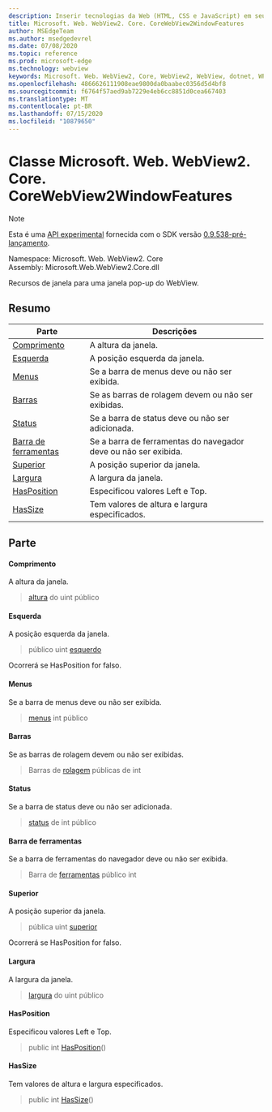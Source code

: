 ```yaml
---
description: Inserir tecnologias da Web (HTML, CSS e JavaScript) em seus aplicativos nativos com o controle WebView2 do Microsoft Edge
title: Microsoft. Web. WebView2. Core. CoreWebView2WindowFeatures
author: MSEdgeTeam
ms.author: msedgedevrel
ms.date: 07/08/2020
ms.topic: reference
ms.prod: microsoft-edge
ms.technology: webview
keywords: Microsoft. Web. WebView2, Core, WebView2, WebView, dotnet, WPF, WinForms, app, Edge, CoreWebView2, CoreWebView2Controller, controle do navegador, Edge HTML, Microsoft. Web. WebView2. Core. CoreWebView2WindowFeatures
ms.openlocfilehash: 4866626111908eae9800da0baabec0356d5d4bf8
ms.sourcegitcommit: f6764f57aed9ab7229e4eb6cc8851d0cea667403
ms.translationtype: MT
ms.contentlocale: pt-BR
ms.lasthandoff: 07/15/2020
ms.locfileid: "10879650"
---
```

# Classe Microsoft. Web. WebView2. Core. CoreWebView2WindowFeatures 

> [!NOTE]
> Esta é uma [API experimental](../../../concepts/versioning.md#experimental-apis) fornecida com o SDK versão [0.9.538-pré-lançamento](../../../releasenotes.md#09538).

Namespace: Microsoft. Web. WebView2. Core \
Assembly: Microsoft.Web.WebView2.Core.dll

Recursos de janela para uma janela pop-up do WebView.

## Resumo

 Parte                        | Descrições
--------------------------------|---------------------------------------------
[Comprimento](#height) | A altura da janela.
[Esquerda](#left) | A posição esquerda da janela.
[Menus](#menubar) | Se a barra de menus deve ou não ser exibida.
[Barras](#scrollbars) | Se as barras de rolagem devem ou não ser exibidas.
[Status](#status) | Se a barra de status deve ou não ser adicionada.
[Barra de ferramentas](#toolbar) | Se a barra de ferramentas do navegador deve ou não ser exibida.
[Superior](#top) | A posição superior da janela.
[Largura](#width) | A largura da janela.
[HasPosition](#hasposition) | Especificou valores Left e Top.
[HasSize](#hassize) | Tem valores de altura e largura especificados.

## Parte

#### Comprimento 

A altura da janela.

> [altura](#height) do uint público

#### Esquerda 

A posição esquerda da janela.

> público uint [esquerdo](#left)

Ocorrerá se HasPosition for falso.

#### Menus 

Se a barra de menus deve ou não ser exibida.

> [menus](#menubar) int público

#### Barras 

Se as barras de rolagem devem ou não ser exibidas.

> Barras de [rolagem](#scrollbars) públicas de int

#### Status 

Se a barra de status deve ou não ser adicionada.

> [status](#status) de int público

#### Barra de ferramentas 

Se a barra de ferramentas do navegador deve ou não ser exibida.

> Barra de [ferramentas](#toolbar) público int

#### Superior 

A posição superior da janela.

> pública uint [superior](#top)

Ocorrerá se HasPosition for falso.

#### Largura 

A largura da janela.

> [largura](#width) do uint público

#### HasPosition 

Especificou valores Left e Top.

> public int [HasPosition](#hasposition)()

#### HasSize 

Tem valores de altura e largura especificados.

> public int [HasSize](#hassize)()

